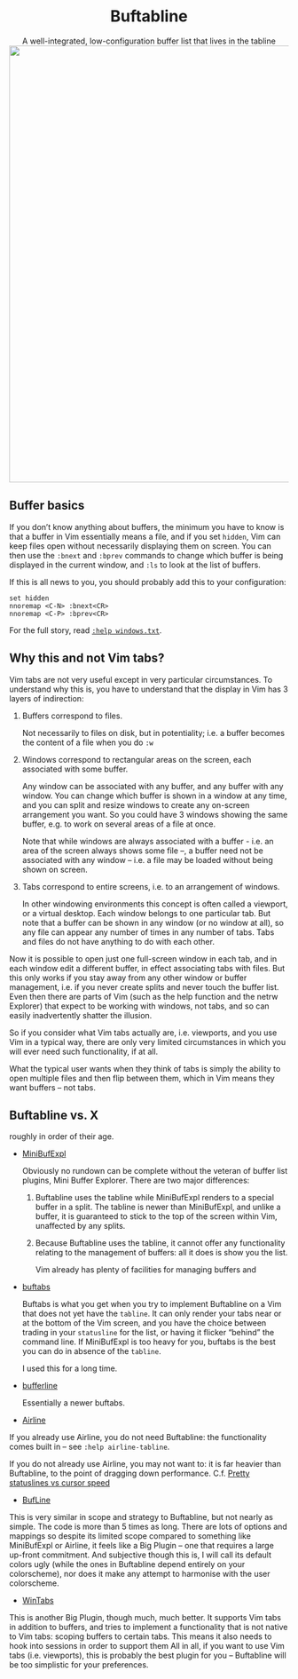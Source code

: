 <h1 align="center">Buftabline</h1>

<div align="center">
A well-integrated, low-configuration buffer list that lives in the tabline<br>
<img src="https://raw.githubusercontent.com/ap/vim-buftabline/fe615be277cfba1ecadc52d61fa173d034817d67/screenshot.png" width="787">
</div>


Buffer basics
-------------

If you don’t know anything about buffers, the minimum you have to know is that
a buffer in Vim essentially means a file, and if you set `hidden`, Vim can keep
files open without necessarily displaying them on screen. You can then use the
`:bnext` and `:bprev` commands to change which buffer is being displayed in the
current window, and `:ls` to look at the list of buffers.

If this is all news to you, you should probably add this to your configuration:

    set hidden
    nnoremap <C-N> :bnext<CR>
    nnoremap <C-P> :bprev<CR>

For the full story, read [`:help windows.txt`][windows].


Why this and not Vim tabs?
--------------------------

Vim tabs are not very useful except in very particular circumstances.
To understand why this is, you have to understand that the display in Vim
has 3 layers of indirection:

1. Buffers correspond to files.

   Not necessarily to files on disk, but in potentiality; i.e. a buffer becomes
   the content of a file when you do `:w`

2. Windows correspond to rectangular areas on the screen, each associated with
   some buffer.

    Any window can be associated with any buffer, and any buffer with any
    window. You can change which buffer is shown in a window at any time, and
    you can split and resize windows to create any on-screen arrangement you
    want. So you could have 3 windows showing the same buffer, e.g. to work on
    several areas of a file at once.

    Note that while windows are always associated with a buffer - i.e. an area
    of the screen always shows some file –, a buffer need not be associated with
    any window – i.e. a file may be loaded without being shown on screen.

3. Tabs correspond to entire screens, i.e. to an arrangement of windows.

   In other windowing environments this concept is often called a viewport,
   or a virtual desktop. Each window belongs to one particular tab. But note
   that a buffer can be shown in any window (or no window at all), so any file
   can appear any number of times in any number of tabs. Tabs and files do not
   have anything to do with each other.

Now it is possible to open just one full-screen window in each tab, and in each
window edit a different buffer, in effect associating tabs with files. But this
only works if you stay away from any other window or buffer management, i.e. if
you never create splits and never touch the buffer list. Even then there are
parts of Vim (such as the help function and the netrw Explorer) that expect to
be working with windows, not tabs, and so can easily inadvertently shatter the
illusion.

So if you consider what Vim tabs actually are, i.e. viewports, and you use Vim
in a typical way, there are only very limited circumstances in which you will
ever need such functionality, if at all.

What the typical user wants when they think of tabs is simply the ability to
open multiple files and then flip between them, which in Vim means they want
buffers – not tabs.


Buftabline vs. X
----------------

roughly in order  of their age.


* [MiniBufExpl](http://www.vim.org/scripts/script.php?script_id=159)

    Obviously no rundown can be complete without the veteran of buffer list plugins,
    Mini Buffer Explorer.
    There are two major differences:

  1. Buftabline uses the tabline while MiniBufExpl renders to a special buffer  in a split.
      The tabline is newer than MiniBufExpl,
      and unlike a buffer,
      it  is guaranteed to stick to the top of the screen within Vim,
      unaffected by  any splits.

  2. Because Buftabline uses the tabline,
      it cannot offer any functionality  relating to the management of buffers:
              all it does is show you the list.

      Vim already has plenty of facilities for managing buffers and

* [buftabs](http://www.vim.org/scripts/script.php?script_id=1664)

    Buftabs is what you get when you try to implement Buftabline on a Vim that does not yet have the `tabline`.
    It can only render your tabs near or at the bottom of the Vim screen,
    and you have the choice between trading in your `statusline` for the list,
    or having it flicker “behind” the command line.
    If MiniBufExpl is too heavy for you,
    buftabs is the best you can do in absence  of the `tabline`.

    I used this for a long time.

* [bufferline](https://github.com/bling/vim-bufferline)

  Essentially a newer buftabs.

* [Airline](http://www.vim.org/scripts/script.php?script_id=4661)

If you already use Airline,
    you do not need Buftabline:
    the functionality comes built in – see `:help airline-tabline`.

If you do not already use Airline, you may not want to: it is far heavier
  than Buftabline, to the point of dragging down performance. C.f.
  [Pretty statuslines vs cursor speed][badperf]

* [BufLine](http://www.vim.org/scripts/script.php?script_id=4940)

This is very similar in scope and strategy to Buftabline,
but not nearly as  simple.
The code is more than 5 times as long.
There are lots of options and  mappings
so despite its limited scope compared to something like MiniBufExpl  or Airline,
it feels like a Big Plugin – one that requires a large up-front
commitment. And subjective though this is, I will call its default colors
ugly (while the ones in Buftabline depend entirely on your colorscheme), nor
does it make any attempt to harmonise with the user colorscheme.

* [WinTabs](https://github.com/zefei/vim-wintabs)

This is another Big Plugin,
though much,  much better.
It supports Vim tabs in addition to buffers,
and tries to implement a functionality that is not native to Vim tabs:
    scoping buffers to certain tabs.
        This means it also
        needs to hook into sessions in order to support them
All in  all, if you want to use Vim tabs (i.e. viewports),
        this is probably the best  plugin for you –
        Buftabline will be too simplistic for your preferences.

<!-- vim: et fenc=utf8
-->

[windows]: http://vimdoc.sourceforge.net/htmldoc/windows.html
[badperf]: https://www.reddit.com/r/vim/comments/2lw1fd/pretty_statuslines_vs_cursor_speed/
